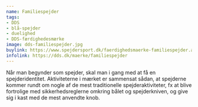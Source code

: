 ```yaml
---
name: Familiespejder
tags:
- DDS
- blå-spejder
- duelighed
- DDS-færdighedesmærke
image: dds-familiespejder.jpg
buylink: https://www.spejdersport.dk/faerdighedsmaerke-familiespejder.aspx
infolink: https://dds.dk/maerke/familiespejder
---
```

Når man begynder som spejder, skal man i gang med at få en spejderidentitet. Aktiviteterne i mærket er sammensat sådan, at spejderne kommer rundt om nogle af de mest traditionelle spejderaktiviteter, fx at blive fortrolige med sikkerhedsreglerne omkring bålet og spejderkniven, og give sig i kast med de mest anvendte knob.